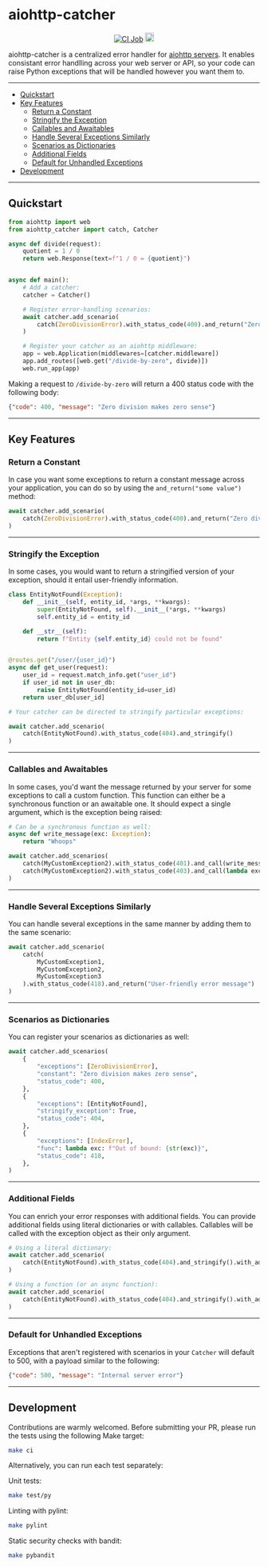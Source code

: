 # aiohttp-catcher


<div align="center">
    <a href="https://github.com/yuvalherziger/aiohttp-catcher/actions?query=workflow%3ACI"><img alt="CI Job" src="https://github.com/yuvalherziger/aiohttp-catcher/workflows/CI/badge.svg"></a>
    <a href="https://pypi.org/project/aiohttp-catcher"><img src="https://badge.fury.io/py/aiohttp-catcher.svg" alt="PyPI version" height="18"></a>
</div>

aiohttp-catcher is a centralized error handler for [aiohttp servers](https://docs.aiohttp.org/en/stable/web.html).
It enables consistant error handlling across your web server or API, so your code can raise Python exceptions that
will be handled however you want them to.

***

- [Quickstart](#quickstart)
- [Key Features](#key-features)
  * [Return a Constant](#return-a-constant)
  * [Stringify the Exception](#stringify-the-exception)
  * [Callables and Awaitables](#callables-and-awaitables)
  * [Handle Several Exceptions Similarly](#handle-several-exceptions-similarly)
  * [Scenarios as Dictionaries](#scenarios-as-dictionaries)
  * [Additional Fields](#additional-fields)
  * [Default for Unhandled Exceptions](#default-for-unhandled-exceptions)
- [Development](#development)

***

## Quickstart

```python
from aiohttp import web
from aiohttp_catcher import catch, Catcher

async def divide(request):
    quotient = 1 / 0
    return web.Response(text=f"1 / 0 = {quotient}")


async def main():
    # Add a catcher:
    catcher = Catcher()

    # Register error-handling scenarios:
    await catcher.add_scenario(
        catch(ZeroDivisionError).with_status_code(400).and_return("Zero division makes zero sense")
    )

    # Register your catcher as an aiohttp middleware:
    app = web.Application(middlewares=[catcher.middleware])
    app.add_routes([web.get("/divide-by-zero", divide)])
    web.run_app(app)
```

Making a request to `/divide-by-zero` will return a 400 status code with the following body:
```json
{"code": 400, "message": "Zero division makes zero sense"}
```

***

## Key Features

### Return a Constant

In case you want some exceptions to return a constant message across your application, you can do
so by using the `and_return("some value")` method:

```python
await catcher.add_scenario(
    catch(ZeroDivisionError).with_status_code(400).and_return("Zero division makes zero sense")
)
```

***

### Stringify the Exception

In some cases, you would want to return a stringified version of your exception, should it entail
user-friendly information.

```python
class EntityNotFound(Exception):
    def __init__(self, entity_id, *args, **kwargs):
        super(EntityNotFound, self).__init__(*args, **kwargs)
        self.entity_id = entity_id

    def __str__(self):
        return f"Entity {self.entity_id} could not be found"


@routes.get("/user/{user_id}")
async def get_user(request):
    user_id = request.match_info.get("user_id")
    if user_id not in user_db:
        raise EntityNotFound(entity_id=user_id)
    return user_db[user_id]

# Your catcher can be directed to stringify particular exceptions:

await catcher.add_scenario(
    catch(EntityNotFound).with_status_code(404).and_stringify()
)
```

***

### Callables and Awaitables

In some cases, you'd want the message returned by your server for some exceptions to call a custom
function.  This function can either be a synchronous function or an awaitable one.  It should expect
a single argument, which is the exception being raised:

```python
# Can be a synchronous function as well:
async def write_message(exc: Exception):
    return "Whoops"

await catcher.add_scenarios(
    catch(MyCustomException2).with_status_code(401).and_call(write_message),
    catch(MyCustomException2).with_status_code(403).and_call(lambda exc: str(exc))
)

```

***

### Handle Several Exceptions Similarly

You can handle several exceptions in the same manner by adding them to the same scenario:

```python
await catcher.add_scenario(
    catch(
        MyCustomException1,
        MyCustomException2,
        MyCustomException3
    ).with_status_code(418).and_return("User-friendly error message")
)
```

***

### Scenarios as Dictionaries

You can register your scenarios as dictionaries as well:

```python
await catcher.add_scenarios(
    {
        "exceptions": [ZeroDivisionError],
        "constant": "Zero division makes zero sense",
        "status_code": 400,
    },
    {
        "exceptions": [EntityNotFound],
        "stringify_exception": True,
        "status_code": 404,
    },
    {
        "exceptions": [IndexError],
        "func": lambda exc: f"Out of bound: {str(exc)}",
        "status_code": 418,
    },
)
```

***

### Additional Fields

You can enrich your error responses with additional fields. You can provide additional fields using
literal dictionaries or with callables.  Callables will be called with the exception object as their
only argument.


```python
# Using a literal dictionary:
await catcher.add_scenario(
    catch(EntityNotFound).with_status_code(404).and_stringify().with_additional_fields({"error_code": "ENTITY_NOT_FOUND"})
)

# Using a function (or an async function):
await catcher.add_scenario(
    catch(EntityNotFound).with_status_code(404).and_stringify().with_additional_fields(lambda e: {"error_code": e.error_code})
)
```

***

### Default for Unhandled Exceptions

Exceptions that aren't registered with scenarios in your `Catcher` will default to 500, with a payload similar to
the following:

```json
{"code": 500, "message": "Internal server error"}
```

***

## Development

Contributions are warmly welcomed.  Before submitting your PR, please run the tests using the following Make target:

```bash
make ci
```

Alternatively, you can run each test separately:

Unit tests:

```bash
make test/py
```

Linting with pylint:

```bash
make pylint
```

Static security checks with bandit:

```bash
make pybandit
```

